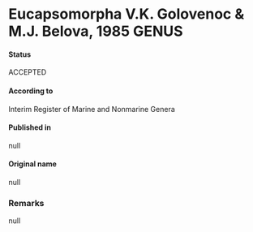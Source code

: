 # Eucapsomorpha V.K. Golovenoc & M.J. Belova, 1985 GENUS

#### Status
ACCEPTED

#### According to
Interim Register of Marine and Nonmarine Genera

#### Published in
null

#### Original name
null

### Remarks
null